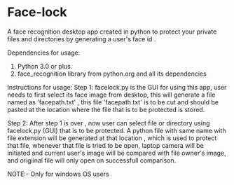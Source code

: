 # Face-lock
A face recognition desktop app created in python to protect your private files and directories by generating a user's face id .

Dependencies for usage:
  1. Python 3.0 or plus.
  2. face_recognition library from python.org and all its dependencies

Instructions for usage:
 Step 1:
  facelock.py is the GUI for using this app, user needs to first select its face image from desktop, this will generate a file named as 'facepath.txt' , this file 'facepath.txt' is to be cut and should be pasted at the location where the file that is to be protected is stored.
  
  Step 2:
   After step 1 is over , now user can select file or directory using facelock.py (GUI) that is to be protected. A python file with same name with file extension will be generated at that location , which is used to protect that file, whenever that file is tried to be open, laptop camera will be initiated and current user's image will be compared with file owner's image, and origiinal file will only open on successfull comparison.
   
NOTE:- Only for windows OS users
  
